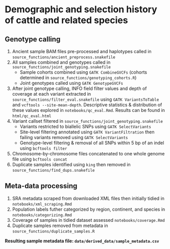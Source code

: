 # Demographic and selection history of cattle and related species

## Genotype calling

1. Ancient sample BAM files pre-processed and haplotypes called in `source_functions/ancient_preprocess.snakefile`
2. All samples combined and genotypes called in `source_functions/joint_genotyping.snakefile`
    + Sample cohorts combined using `GATK CombineGVCFs` (cohorts determined in `source_functions/genotyping_cohorts.R`)
    + Joint genotypes called using `GATK GenotypeGVCFs`
3. After joint genotype calling, INFO field filter values and depth of coverage at each variant extracted in `source_functions/filter_eval.snakefile` using `GATK VariantsToTable` and `vcftools --site-mean-depth`. Descriptive statistics & distribution of these values explored in `notebooks/qc_eval.Rmd`. Results can be found in `html/qc_eval.html`
4. Variant callset filtered in `source_functions/joint_genotyping.snakefile`
    + Variants restricted to biallelic SNPs using `GATK SelectVariants`
    + Site-level filtering annotated using `GATK VariantFiltration` then failing variants removed using `GATK SelectVariants`
    + Genotype-level filtering & removal of all SNPs within 5 bp of an indel using `bcftools filter`
5. Chromosome-by-chromosome files concatenated to one whole genome file using `bcftools concat`
6. Duplicate samples identified using `king` then removed in `source_functions/find_dups.snakefile`
    
## Meta-data processing

1. SRA metadata scraped from downloaded XML files then initially tidied in `notebooks/xml_scraping.Rmd`
2. Population labels futher categorized by region, continent, and species in `notebooks/categorizing.Rmd`
3. Coverage of samples in tidied dataset assessed `notebooks/coverage.Rmd`
4. Duplicate samples removed from metadata in `source_functions/duplicate_samples.R`

**Resulting sample metadata file: `data/derived_data/sample_metadata.csv`**